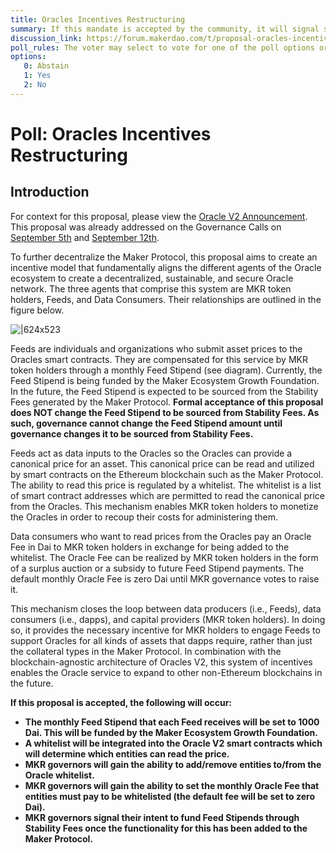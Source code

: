 ```yaml
---
title: Oracles Incentives Restructuring
summary: If this mandate is accepted by the community, it will signal support for the Oracles Incentives Restructuring and for the general scope of the initiatives outlined in the proposal.
discussion_link: https://forum.makerdao.com/t/proposal-oracles-incentives-restructuring/476
poll_rules: The voter may select to vote for one of the poll options or they may elect to abstain from the poll entirely
options:
   0: Abstain
   1: Yes
   2: No
---
```

# Poll: Oracles Incentives Restructuring

## Introduction

For context for this proposal, please view the [Oracle V2 Announcement](https://blog.makerdao.com/introducing-oracles-v2-and-defi-feeds/). This proposal was already addressed on the Governance Calls on [September 5th](https://www.youtube.com/watch?v=7jKNv8DMxmQ&t=3309) and [September 12th](https://www.youtube.com/watch?v=gqVnwOL42hQ&t=1283).

To further decentralize the Maker Protocol, this proposal aims to create an incentive model that fundamentally aligns the different agents of the Oracle ecosystem to create a decentralized, sustainable, and secure Oracle network. The three agents that comprise this system are MKR token holders, Feeds, and Data Consumers. Their relationships are outlined in the figure below.

![|624x523](https://raw.githubusercontent.com/makerdao/community/master/governance/polls/assets/Oracles%20Incentives%20Restructuring.jpeg)

Feeds are individuals and organizations who submit asset prices to the Oracles smart contracts. They are compensated for this service by MKR token holders through a monthly Feed Stipend (see diagram). Currently, the Feed Stipend is being funded by the Maker Ecosystem Growth Foundation. In the future, the Feed Stipend is expected to be sourced from the Stability Fees generated by the Maker Protocol. **Formal acceptance of this proposal does NOT change the Feed Stipend to be sourced from Stability Fees. As such, governance cannot change the Feed Stipend amount until governance changes it to be sourced from Stability Fees.**

Feeds act as data inputs to the Oracles so the Oracles can provide a canonical price for an asset. This canonical price can be read and utilized by smart contracts on the Ethereum blockchain such as the Maker Protocol. The ability to read this price is regulated by a whitelist. The whitelist is a list of smart contract addresses which are permitted to read the canonical price from the Oracles. This mechanism enables MKR token holders to monetize the Oracles in order to recoup their costs for administering them.

Data consumers who want to read prices from the Oracles pay an Oracle Fee in Dai to MKR token holders in exchange for being added to the whitelist. The Oracle Fee can be realized by MKR token holders in the form of a surplus auction or a subsidy to future Feed Stipend payments. The default monthly Oracle Fee is zero Dai until MKR governance votes to raise it.

This mechanism closes the loop between data producers (i.e., Feeds), data consumers (i.e., dapps), and capital providers (MKR token holders). In doing so, it provides the necessary incentive for MKR holders to engage Feeds to support Oracles for all kinds of assets that dapps require, rather than just the collateral types in the Maker Protocol. In combination with the blockchain-agnostic architecture of Oracles V2, this system of incentives enables the Oracle service to expand to other non-Ethereum blockchains in the future.

**If this proposal is accepted, the following will occur:**

- **The monthly Feed Stipend that each Feed receives will be set to 1000 Dai. This will be funded by the Maker Ecosystem Growth Foundation.**
- **A whitelist will be integrated into the Oracle V2 smart contracts which will determine which entities can read the price.**
- **MKR governors will gain the ability to add/remove entities to/from the Oracle whitelist.**
- **MKR governors will gain the ability to set the monthly Oracle Fee that entities must pay to be whitelisted (the default fee will be set to zero Dai).**
- **MKR governors signal their intent to fund Feed Stipends through Stability Fees once the functionality for this has been added to the Maker Protocol.**
